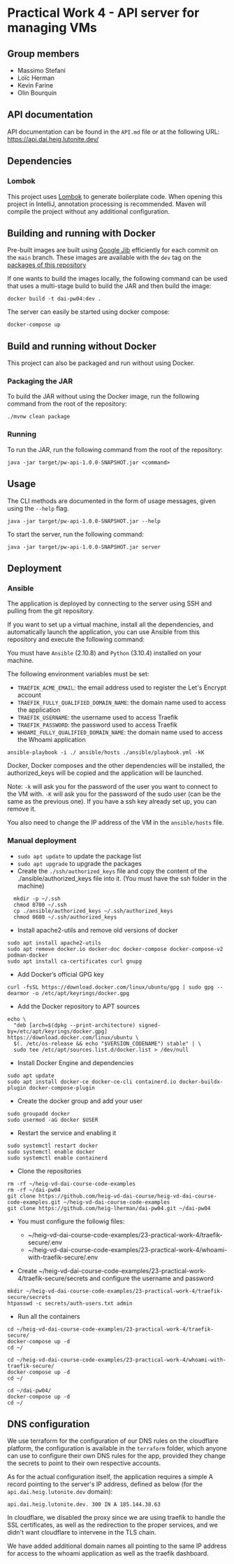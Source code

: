 # Practical Work 4 - API server for managing VMs

## Group members
- Massimo Stefani
- Loïc Herman
- Kevin Farine
- Olin Bourquin

## API documentation

API documentation can be found in the `API.md` file or at the following URL: https://api.dai.heig.lutonite.dev/

## Dependencies

### Lombok

This project uses [Lombok](https://projectlombok.org/) to generate boilerplate code.
When opening this project in IntelliJ, annotation processing is recommended.
Maven will compile the project without any additional configuration.

## Building and running with Docker

Pre-built images are built using [Google Jib](https://github.com/GoogleContainerTools/jib) efficiently for each
commit on the `main` branch.
These images are available with the `dev` tag on the
[packages of this repository](https://github.com/heig-lherman/dai-pw04/pkgs/container/dai-pw04)

If one wants to build the images locally, the following command can be used that uses a multi-stage build to build the
JAR and then build the image:

```shell
docker build -t dai-pw04:dev .
```

The server can easily be started using docker compose:

```shell
docker-compose up
```

## Build and running without Docker

This project can also be packaged and run without using Docker.

### Packaging the JAR

To build the JAR without using the Docker image, run the following command from the root of the repository:

```shell
./mvnw clean package
```

### Running

To run the JAR, run the following command from the root of the repository:

```shell
java -jar target/pw-api-1.0.0-SNAPSHOT.jar <command>
```

## Usage

The CLI methods are documented in the form of usage messages, given using the `--help` flag.

```shell
java -jar target/pw-api-1.0.0-SNAPSHOT.jar --help
```

To start the server, run the following command:

```shell
java -jar target/pw-api-1.0.0-SNAPSHOT.jar server
```

## Deployment
### Ansible

The application is deployed by connecting to the server using SSH and pulling from the git repository.

If you want to set up a virtual machine, install all the dependencies, and automatically launch the application, 
you can use Ansible from this repository and execute the following command:

You must have `Ansible` (2.10.8) and `Python` (3.10.4) installed on your machine.

The following environment variables must be set:
- `TRAEFIK_ACME_EMAIL`: the email address used to register the Let's Encrypt account
- `TRAEFIK_FULLY_QUALIFIED_DOMAIN_NAME`: the domain name used to access the application
- `TRAEFIK_USERNAME`: the username used to access Traefik
- `TRAEFIK_PASSWORD`: the password used to access Traefik
- `WHOAMI_FULLY_QUALIFIED_DOMAIN_NAME`: the domain name used to access the Whoami application

```shell
ansible-playbook -i ./ ansible/hosts ./ansible/playbook.yml -kK
```

Docker, Docker composes and the other dependencies will be installed, the authorized_keys will be copied and the 
application will be launched.

Note: `-k` will ask you for the password of the user you want to connect to the VM with. `-K` will ask you for the 
password of the sudo user (can be the same as the previous one). If you have a ssh key already set up, you can remove it.

You also need to change the IP address of the VM in the `ansible/hosts` file.

### Manual deployment

- `sudo apt update` to update the package list
- `sudo apt upgrade` to upgrade the packages
- Create the `./ssh/authorized_keys` file and copy the content of the ./ansible/authorized_keys file into it. (You must have 
the ssh folder in the machine)
```shell
  mkdir -p ~/.ssh
  chmod 0700 ~/.ssh
  cp ./ansible/authorized_keys ~/.ssh/authorized_keys
  chmod 0600 ~/.ssh/authorized_keys
  ```
- Install apache2-utils and remove old versions of docker
```shell
sudo apt install apache2-utils
sudo apt remove docker.io docker-doc docker-compose docker-compose-v2 podman-docker
sudo apt install ca-certificates curl gnupg
  ```
- Add Docker’s official GPG key
```shell
curl -fsSL https://download.docker.com/linux/ubuntu/gpg | sudo gpg --dearmor -o /etc/apt/keyrings/docker.gpg
```

- Add the Docker repository to APT sources
```shell
echo \
  "deb [arch=$(dpkg --print-architecture) signed-by=/etc/apt/keyrings/docker.gpg] https://download.docker.com/linux/ubuntu \
  $(. /etc/os-release && echo "$VERSION_CODENAME") stable" | \
  sudo tee /etc/apt/sources.list.d/docker.list > /dev/null
```

- Install Docker Engine and dependencies
```shell
sudo apt update
sudo apt install docker-ce docker-ce-cli containerd.io docker-buildx-plugin docker-compose-plugin
```

- Create the docker group and add your user
```shell
sudo groupadd docker
sudo usermod -aG docker $USER
```

- Restart the service and enabling it
```shell
sudo systemctl restart docker
sudo systemctl enable docker
sudo systemctl enable containerd
```

- Clone the repositories
```shell
rm -rf ~/heig-vd-dai-course-code-examples
rm -rf ~/dai-pw04
git clone https://github.com/heig-vd-dai-course/heig-vd-dai-course-code-examples.git ~/heig-vd-dai-course-code-examples
git clone https://github.com/heig-lherman/dai-pw04.git ~/dai-pw04
```

- You must configure the followig files:
  - ~/heig-vd-dai-course-code-examples/23-practical-work-4/traefik-secure/.env
  - ~/heig-vd-dai-course-code-examples/23-practical-work-4/whoami-with-traefik-secure/.env

- Create ~/heig-vd-dai-course-code-examples/23-practical-work-4/traefik-secure/secrets and configure the username and password
```shell
mkdir ~/heig-vd-dai-course-code-examples/23-practical-work-4/traefik-secure/secrets
htpasswd -c secrets/auth-users.txt admin
```


- Run all the containers
```shell
cd ~/heig-vd-dai-course-code-examples/23-practical-work-4/traefik-secure/
docker-compose up -d
cd ~/

cd ~/heig-vd-dai-course-code-examples/23-practical-work-4/whoami-with-traefik-secure/
docker-compose up -d
cd ~/

cd ~/dai-pw04/
docker-compose up -d
cd ~/
```

## DNS configuration

We use terraform for the configuration of our DNS rules on the cloudflare platform, the configuration is
available in the `terraform` folder, which anyone can use to configure their own DNS rules for the app,
provided they change the secrets to point to their own respective accounts.

As for the actual configuration itself, the application requires a simple A record pointing to the server's IP address,
defined as below (for the `api.dai.heig.lutonite.dev` domain):

```
api.dai.heig.lutonite.dev. 300 IN A 185.144.38.63
```

In cloudflare, we disabled the proxy since we are using traefik to handle the SSL certificates, as
well as the redirection to the proper services, and we didn't want cloudflare to intervene in the TLS chain.

We have added additional domain names all pointing to the same IP address for access to the whoami application
as well as the traefik dashboard.

